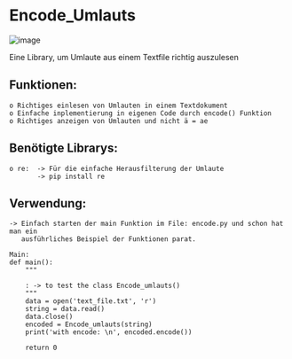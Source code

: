 # Encode_Umlauts
![image](https://user-images.githubusercontent.com/87471423/127839447-7370c716-d61e-472e-a278-27cf95b26392.png)


Eine Library, um Umlaute aus einem Textfile richtig auszulesen


## Funktionen:
    o Richtiges einlesen von Umlauten in einem Textdokument
    o Einfache inplementierung in eigenen Code durch encode() Funktion
    o Richtiges anzeigen von Umlauten und nicht ä = ae


## Benötigte Librarys:
    o re:  -> Für die einfache Herausfilterung der Umlaute
           -> pip install re

## Verwendung:
    -> Einfach starten der main Funktion im File: encode.py und schon hat man ein 
       ausführliches Beispiel der Funktionen parat.
       
    Main:
    def main():
        """

        : -> to test the class Encode_umlauts()
        """
        data = open('text_file.txt', 'r')
        string = data.read()
        data.close()
        encoded = Encode_umlauts(string)
        print('with encode: \n', encoded.encode())

        return 0
